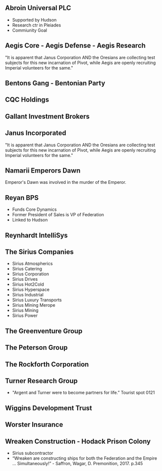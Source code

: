 ## Abroin Universal PLC
* Supported by Hudson
* Research ctr in Pleiades
* Commiunity Goal

## Aegis Core - Aegis Defense - Aegis Research
"It is apparent that Janus Corporation AND the Oresians are collecting test subjects for this new incarnation of Pivot, while Aegis are openly recruiting Imperial volunteers for the same."


## Bentons Gang -  Bentonian Party
## CQC Holdings
## Gallant Investment Brokers
## Janus Incorporated
"It is apparent that Janus Corporation AND the Oresians are collecting test subjects for this new incarnation of Pivot, while Aegis are openly recruiting Imperial volunteers for the same."

## Namarii Emperors Dawn
Emperor's Dawn was involved in the murder of the Emperor.

## Reyan BPS
* Funds Core Dynamics
* Former President of Sales is VP of Federation
* Linked to Hudson

## Reynhardt IntelliSys
## The Sirius Companies
* Sirius Atmospherics
* Sirius Catering
* Sirius Corporation
* Sirius Drives
* Sirius Hot2Cold
* Sirius Hyperspace
* Sirius Industrial
* Sirius Luxury Transports
* Sirius Mining Merope
* Sirius Mining
* Sirius Power
## The Greenventure Group
## The Peterson Group
## The Rockforth Corporation
## Turner Research Group
* "Argent and Turner were to become partners for life.” Tourist spot 0121

## Wiggins Development Trust
## Worster Insurance
## Wreaken Construction - Hodack Prison Colony
* Sirius subcontractor
* “Wreaken are constructing ships for both the Federation and the Empire …
Simultaneously!” - Saffron, Wagar, D. Premonition, 2017. p.345
